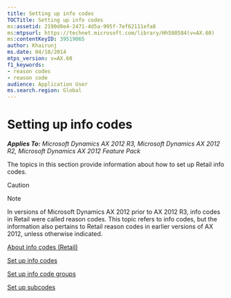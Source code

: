 ```yaml
---
title: Setting up info codes
TOCTitle: Setting up info codes
ms:assetid: 2190d0e4-2471-4d5a-995f-7ef62111efa8
ms:mtpsurl: https://technet.microsoft.com/library/Hh580584(v=AX.60)
ms:contentKeyID: 39519065
author: Khairunj
ms.date: 04/18/2014
mtps_version: v=AX.60
f1_keywords:
- reason codes
- reason code
audience: Application User
ms.search.region: Global
---
```


# Setting up info codes 


_**Applies To:** Microsoft Dynamics AX 2012 R3, Microsoft Dynamics AX 2012 R2, Microsoft Dynamics AX 2012 Feature Pack_

The topics in this section provide information about how to set up Retail info codes.

> [!CAUTION]  

> [!NOTE]
> <P>In versions of Microsoft Dynamics AX 2012 prior to AX 2012 R3, info codes in Retail were called reason codes. This topic refers to info codes, but the information also pertains to Retail reason codes in earlier versions of AX 2012, unless otherwise indicated.</P>

[About info codes (Retail)](about-info-codes-retail.md)

[Set up info codes](set-up-info-codes.md)

[Set up info code groups](set-up-info-code-groups.md)

[Set up subcodes](set-up-subcodes.md)

  


